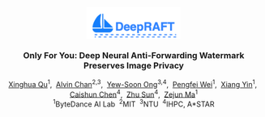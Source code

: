 <br />
<p align="center">
  <img src="figs/logo_deepraft.png" align="center" width="37%">
  
  <h3 align="center"><strong>Only For You: Deep Neural Anti-Forwarding Watermark Preserves Image Privacy</strong></h3>

  <p align="center">
      <a href="https://scholar.google.com/citations?user=2PxlmU0AAAAJ" target='_blank'>Xinghua Qu</a><sup>1</sup>,&nbsp;
      <a href="https://scholar.google.com/citations?user=2PxlmU0AAAAJ" target='_blank'>Alvin Chan</a><sup>2,3</sup>,&nbsp;
      <a href="https://scholar.google.com/citations?user=2PxlmU0AAAAJ" target='_blank'>Yew-Soon Ong</a><sup>3,4</sup>,&nbsp;
      <a href="https://scholar.google.com/citations?user=a94WthkAAAAJ" target='_blank'>Pengfei Wei</a><sup>1</sup>,&nbsp;
      <a href="https://scholar.google.com/citations?user=e6_J-lEAAAAJ" target='_blank'>Xiang Yin</a><sup>1</sup>,&nbsp;
      <a href="" target='_blank'>Caishun Chen</a><sup>4</sup>,&nbsp;
      <a href="" target='_blank'>Zhu Sun</a><sup>4</sup>,&nbsp;
      <a href="" target='_blank'>Zejun Ma</a><sup>1</sup>
    <br>
  <sup>1</sup>ByteDance AI Lab&nbsp; <sup>2</sup>MIT&nbsp; <sup>3</sup>NTU&nbsp; <sup>4</sup>IHPC, A*STAR
  </p>
</p>
